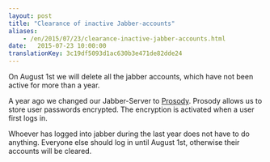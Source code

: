 ```yaml
---
layout: post 
title: "Clearance of inactive Jabber-accounts"
aliases:
    - /en/2015/07/23/clearance-inactive-jabber-accounts.html
date:   2015-07-23 10:00:00
translationKey: 3c19df5093d1ac630b3e471de82dde24
---
```

On August 1st we will delete all the jabber accounts, which have not been active for more than a year.

A year ago we changed our Jabber-Server to [Prosody](https://prosody.im/). Prosody allows us to store user passwords 
encrypted. The encryption is activated when a user first logs in.

Whoever has  logged into jabber during the last year does not have to do anything. Everyone else should log in until 
August 1st, otherwise their accounts will be cleared.
